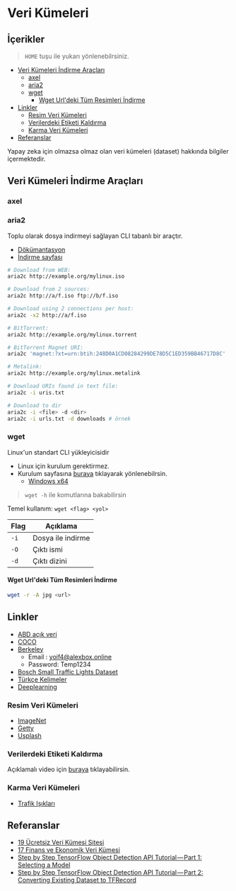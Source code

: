 # Veri Kümeleri <!-- omit in toc -->

## İçerikler <!-- omit in toc -->

> `HOME` tuşu ile yukarı yönlenebilrsiniz.

- [Veri Kümeleri İndirme Araçları](#veri-k%C3%BCmeleri-i%CC%87ndirme-ara%C3%A7lar%C4%B1)
  - [axel](#axel)
  - [aria2](#aria2)
  - [wget](#wget)
    - [Wget Url'deki Tüm Resimleri İndirme](#wget-urldeki-t%C3%BCm-resimleri-i%CC%87ndirme)
- [Linkler](#linkler)
  - [Resim Veri Kümeleri](#resim-veri-k%C3%BCmeleri)
  - [Verilerdeki Etiketi Kaldırma](#verilerdeki-etiketi-kald%C4%B1rma)
  - [Karma Veri Kümeleri](#karma-veri-k%C3%BCmeleri)
- [Referanslar](#referanslar)

Yapay zeka için olmazsa olmaz olan veri kümeleri (dataset) hakkında bilgiler içermektedir.

## Veri Kümeleri İndirme Araçları

### axel

### aria2

Toplu olarak dosya indirmeyi sağlayan CLI tabanlı bir araçtır.

- [Dökümantasyon](https://aria2.github.io/manual/en/html/aria2c.html#id2)
- [İndirme sayfası](https://aria2.github.io/)

```sh
# Download from WEB:
aria2c http://example.org/mylinux.iso

# Download from 2 sources:
aria2c http://a/f.iso ftp://b/f.iso

# Download using 2 connections per host:
aria2c -x2 http://a/f.iso

# BitTorrent:
aria2c http://example.org/mylinux.torrent

# BitTorrent Magnet URI:
aria2c 'magnet:?xt=urn:btih:248D0A1CD08284299DE78D5C1ED359BB46717D8C'

# Metalink:
aria2c http://example.org/mylinux.metalink

# Download URIs found in text file:
aria2c -i uris.txt

# Download to dir
aria2c -i <file> -d <dir>
aria2c -i urls.txt -d downloads # örnek
```

### wget

Linux'un standart CLI yükleyicisidir

- Linux için kurulum gerektirmez.
- Kurulum sayfasına [buraya](https://eternallybored.org/misc/wget/) tıklayarak yönlenebilrsin.
  - [Windows x64](https://drive.google.com/open?id=1UULzjZVRpjVgDiDsVhLtWW7oggVfHFUK)

> `wget -h` ile komutlarına bakabilirsin

Temel kullanım: `wget <flag> <yol>`

| Flag | Açıklama          |
| ---- | ----------------- |
| `-i` | Dosya ile indirme |
| `-O` | Çıktı ismi        |
| `-d` | Çıktı dizini      |

#### Wget Url'deki Tüm Resimleri İndirme

```sh
wget -r -A jpg <url>
```

## Linkler

- [ABD açık veri](https://www.data.gov/)
- [COCO](http://cocodataset.org/)
- [Berkeley](https://bdd-data.berkeley.edu/)
  - Email : yoif4@alexbox.online
  - Password: Temp1234
- [Bosch Small Traffic Lights Dataset](https://hci.iwr.uni-heidelberg.de/node/6132/download/ce3ac63791d0a77612a4f8a857ec2a7b)
- [Türkçe Kelimeler](https://drive.google.com/open?id=1TOEqrRNmwJOa08F1lYgLz_HNL3WOppoA)
- [Deeplearning](http://deeplearning.net/datasets/)

### Resim Veri Kümeleri

- [ImageNet](http://www.image-net.org/index)
- [Getty](https://www.gettyimages.com/)
- [Usplash](https://unsplash.com/)

### Verilerdeki Etiketi Kaldırma

Açıklamalı video için [buraya](https://www.youtube.com/watch?v=zphUGNbs4Do) tıklayabilirsin.

### Karma Veri Kümeleri

- [Trafik Işıkları](https://www.kaggle.com/mbornoe/lisa-traffic-light-dataset/version/2)

## Referanslar

- [19 Ücretsiz Veri Kümesi Sitesi](https://www.springboard.com/blog/free-public-data-sets-data-science-project/)
- [17 Finans ve Ekonomik Veri Kümesi](https://gengo.ai/datasets/17-best-finance-economic-datasets-for-machine-learning/?utm_campaign=c&utm_medium=quora&utm_source=rei)
- [Step by Step TensorFlow Object Detection API Tutorial — Part 1: Selecting a Model](https://medium.com/@WuStangDan/step-by-step-tensorflow-object-detection-api-tutorial-part-1-selecting-a-model-a02b6aabe39e)
- [Step by Step TensorFlow Object Detection API Tutorial — Part 2: Converting Existing Dataset to TFRecord](https://medium.com/@WuStangDan/step-by-step-tensorflow-object-detection-api-tutorial-part-2-converting-dataset-to-tfrecord-47f24be9248d)
